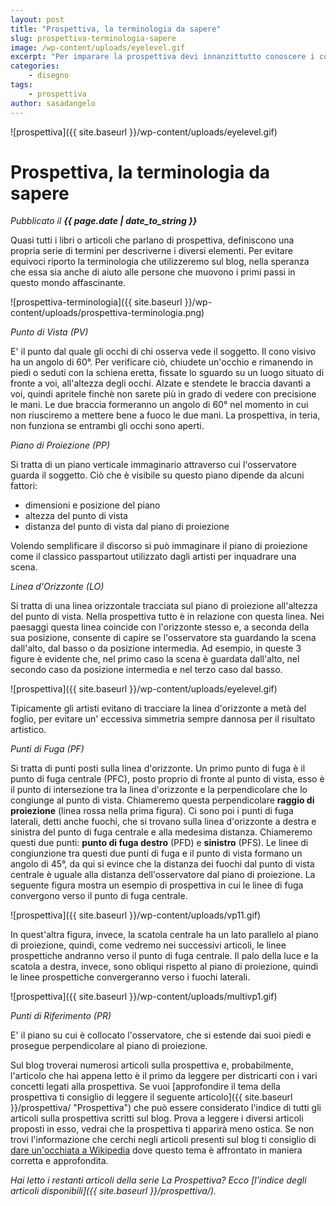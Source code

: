 ```yaml
---
layout: post
title: "Prospettiva, la terminologia da sapere"
slug: prospettiva-terminologia-sapere
image: /wp-content/uploads/eyelevel.gif
excerpt: "Per imparare la prospettiva devi innanzittutto conoscere i concetti di base e la loro terminologia. Quest&#039;articolo ti aiuterà a districarti con essi."
categories:
    - disegno
tags:
    - prospettiva
author: sasadangelo
---
```


![prospettiva]({{ site.baseurl }}/wp-content/uploads/eyelevel.gif)

# Prospettiva, la terminologia da sapere
_Pubblicato il **{{ page.date | date_to_string }}**_

Quasi tutti i libri o articoli che parlano di prospettiva, definiscono una propria serie di termini per descriverne i diversi elementi. Per evitare equivoci riporto la terminologia che utilizzeremo sul blog, nella speranza che essa sia anche di aiuto alle persone che muovono i primi passi in questo mondo affascinante.

![prospettiva-terminologia]({{ site.baseurl }}/wp-content/uploads/prospettiva-terminologia.png)

_Punto di Vista (PV)_

E' il punto dal quale gli occhi di chi osserva vede il soggetto. Il cono visivo ha un angolo di 60°. Per verificare ciò, chiudete un'occhio e rimanendo in piedi o seduti con la schiena eretta, fissate lo sguardo su un luogo situato di fronte a voi, all'altezza degli occhi. Alzate e stendete le braccia davanti a voi, quindi apritele finchè non sarete più in grado di vedere con precisione le mani. Le due braccia formeranno un angolo di 60° nel momento in cui non riusciremo a mettere bene a fuoco le due mani. La prospettiva, in teria, non funziona se entrambi gli occhi sono aperti.

_Piano di Proiezione (PP)_

Si tratta di un piano verticale immaginario attraverso cui l'osservatore guarda il soggetto. Ciò che è visibile su questo piano dipende da alcuni fattori:

- dimensioni e posizione del piano
- altezza del punto di vista
- distanza del punto di vista dal piano di proiezione

Volendo semplificare il discorso si può immaginare il piano di proiezione come il classico passpartout utilizzato dagli artisti per inquadrare una scena.

_Linea d'Orizzonte (LO)_

Si tratta di una linea orizzontale tracciata sul piano di proiezione all'altezza del punto di vista. Nella prospettiva tutto è in relazione con questa linea. Nei paesaggi questa linea coincide con l'orizzonte stesso e, a seconda della sua posizione, consente di capire se l'osservatore sta guardando la scena dall'alto, dal basso o da posizione intermedia. Ad esempio, in queste 3 figure è evidente che, nel primo caso la scena è guardata dall'alto, nel secondo caso da posizione intermedia e nel terzo caso dal basso.

![prospettiva]({{ site.baseurl }}/wp-content/uploads/eyelevel.gif)

Tipicamente gli artisti evitano di tracciare la linea d'orizzonte a metà del foglio, per evitare un' eccessiva simmetria sempre dannosa per il risultato artistico.

_Punti di Fuga (PF)_

Si tratta di punti posti sulla linea d'orizzonte. Un primo punto di fuga è il punto di fuga centrale (PFC), posto proprio di fronte al punto di vista, esso è il punto di intersezione tra la linea d'orizzonte e la perpendicolare che lo congiunge al punto di vista. Chiameremo questa perpendicolare **raggio di proiezione** (linea rossa nella prima figura). Ci sono poi i punti di fuga laterali, detti anche fuochi, che si trovano sulla linea d'orizzonte a destra e sinistra del punto di fuga centrale e alla medesima distanza. Chiameremo questi due punti: **punto di fuga destro** (PFD) e **sinistro** (PFS). Le linee di congiunzione tra questi due punti di fuga e il punto di vista formano un angolo di 45°, da qui si evince che la distanza dei fuochi dal punto di vista centrale è uguale alla distanza dell'osservatore dal piano di proiezione. La seguente figura mostra un esempio di prospettiva in cui le linee di fuga convergono verso il punto di fuga centrale.

![prospettiva]({{ site.baseurl }}/wp-content/uploads/vp11.gif)

In quest'altra figura, invece, la scatola centrale ha un lato parallelo al piano di proiezione, quindi, come vedremo nei successivi articoli, le linee prospettiche andranno verso il punto di fuga centrale. Il palo della luce e la scatola a destra, invece, sono obliqui rispetto al piano di proiezione, quindi le linee prospettiche convergeranno verso i fuochi laterali.

![prospettiva]({{ site.baseurl }}/wp-content/uploads/multivp1.gif)

_Punti di Riferimento (PR)_

E' il piano su cui è collocato l'osservatore, che si estende dai suoi piedi e prosegue perpendicolare al piano di proiezione.

Sul blog troverai numerosi articoli sulla prospettiva e, probabilmente, l'articolo che hai appena letto è il primo da leggere per districarti con i vari concetti legati alla prospettiva. Se vuoi [approfondire il tema della prospettiva ti consiglio di leggere il seguente articolo]({{ site.baseurl }}/prospettiva/ "Prospettiva") che può essere considerato l'indice di tutti gli articoli sulla prospettiva scritti sul blog. Prova a leggere i diversi articoli proposti in esso, vedrai che la prospettiva ti apparirà meno ostica. Se non trovi l'informazione che cerchi negli articoli presenti sul blog ti consiglio di [dare un'occhiata a Wikipedia](https://it.wikipedia.org/wiki/Prospettiva) dove questo tema è affrontato in maniera corretta e approfondita.

_Hai letto i restanti articoli della serie La Prospettiva? Ecco [l’indice degli articoli disponibili]({{ site.baseurl }}/prospettiva/)._
